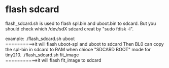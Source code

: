 # flash sdcard
flash_sdcard.sh is used to flash spl.bin and uboot.bin to sdcard.
But you should check which /dev/sdX sdcard creat by "sudo fdisk -l".

example:
    ./flash_sdcard.sh uboot  
			==========>it will flash uboot-spl and uboot to sdcard
						Then BL0 can copy the spl-bin in sdcard to RAM when chioce "SDCARD BOOT" mode for tiny210.
    ./flash_sdcard.sh fit_image   
			===========>it will flash fit_image to sdcard

